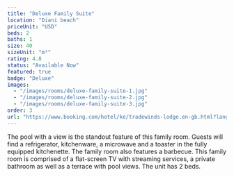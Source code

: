 ```yaml
---
title: "Deluxe Family Suite"
location: "Diani beach"
priceUnit: "USD"
beds: 2
baths: 1
size: 40
sizeUnit: "m²"
rating: 4.8
status: "Available Now"
featured: true
badge: "Deluxe"
images:
  - "/images/rooms/deluxe-family-suite-1.jpg"
  - "/images/rooms/deluxe-family-suite-2.jpg"
  - "/images/rooms/deluxe-family-suite-3.jpg"
order: 3
url: "https://www.booking.com/hotel/ke/tradewinds-lodge.en-gb.html?lang=en-gb&soz=1&lang_changed=1&activeTab=main#RD317675003"
---
```


The pool with a view is the standout feature of this family room. Guests will find a refrigerator, kitchenware, a microwave and a toaster in the fully equipped kitchenette. The family room also features a barbecue. This family room is comprised of a flat-screen TV with streaming services, a private bathroom as well as a terrace with pool views. The unit has 2 beds.